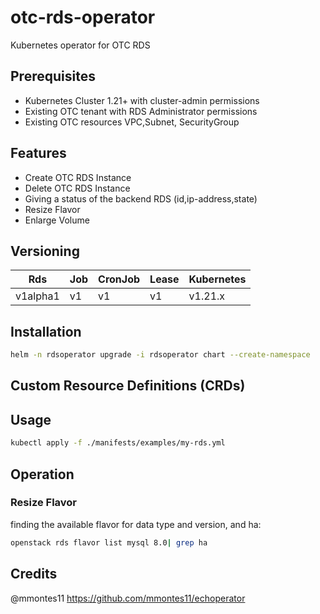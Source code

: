 # otc-rds-operator

Kubernetes operator for OTC RDS

## Prerequisites

* Kubernetes Cluster 1.21+ with cluster-admin permissions
* Existing OTC tenant with RDS Administrator permissions
* Existing OTC resources VPC,Subnet, SecurityGroup

## Features

* Create OTC RDS Instance
* Delete OTC RDS Instance
* Giving a status of the backend RDS (id,ip-address,state)
* Resize Flavor
* Enlarge Volume


## Versioning 

|Rds      | Job | CronJob | Lease | Kubernetes |
|---------|-----|---------|-------|------------|
|v1alpha1 | v1  | v1      | v1    | v1.21.x    |

## Installation

```bash
helm -n rdsoperator upgrade -i rdsoperator chart --create-namespace
```

## Custom Resource Definitions (CRDs)

## Usage

```bash
kubectl apply -f ./manifests/examples/my-rds.yml
```

## Operation

### Resize Flavor

finding the available flavor for data type and version, and ha:

```bash
openstack rds flavor list mysql 8.0| grep ha
```


## Credits

@mmontes11 https://github.com/mmontes11/echoperator
